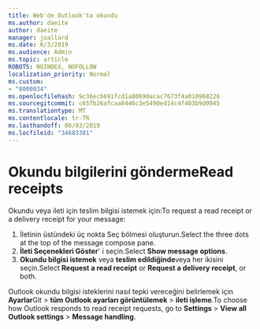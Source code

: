 ```yaml
---
title: Web'de Outlook'ta okundu
ms.author: daeite
author: daeite
manager: joallard
ms.date: 6/3/2019
ms.audience: Admin
ms.topic: article
ROBOTS: NOINDEX, NOFOLLOW
localization_priority: Normal
ms.custom:
- "8000034"
ms.openlocfilehash: 9c36ecb691fcd1a80690acac7673f4a010968226
ms.sourcegitcommit: c65fb26afcaa8446c3e5490ed14c4f403b9d0945
ms.translationtype: MT
ms.contentlocale: tr-TR
ms.lasthandoff: 06/03/2019
ms.locfileid: "34683381"
---
```

# <a name="read-receipts"></a><span data-ttu-id="a7bd1-102">Okundu bilgilerini gönderme</span><span class="sxs-lookup"><span data-stu-id="a7bd1-102">Read receipts</span></span>

<span data-ttu-id="a7bd1-103">Okundu veya ileti için teslim bilgisi istemek için:</span><span class="sxs-lookup"><span data-stu-id="a7bd1-103">To request a read receipt or a delivery receipt for your message:</span></span> 

1. <span data-ttu-id="a7bd1-104">İletinin üstündeki üç nokta Seç bölmesi oluşturun.</span><span class="sxs-lookup"><span data-stu-id="a7bd1-104">Select the three dots at the top of the message compose pane.</span></span>
1. <span data-ttu-id="a7bd1-105">**İleti Seçenekleri Göster**' i seçin.</span><span class="sxs-lookup"><span data-stu-id="a7bd1-105">Select **Show message options**.</span></span>
1. <span data-ttu-id="a7bd1-106">**Okundu bilgisi istemek** veya **teslim edildiğinde**veya her ikisini seçin.</span><span class="sxs-lookup"><span data-stu-id="a7bd1-106">Select **Request a read receipt** or **Request a delivery receipt**, or both.</span></span>

<span data-ttu-id="a7bd1-107">Outlook okundu bilgisi isteklerini nasıl tepki vereceğini belirlemek için **Ayarlar**Git > **tüm Outlook ayarları görüntülemek** > **ileti işleme**.</span><span class="sxs-lookup"><span data-stu-id="a7bd1-107">To choose how Outlook responds to read receipt requests, go to **Settings** > **View all Outlook settings** > **Message handling**.</span></span>